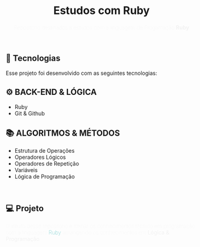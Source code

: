 <h1 align="center">Estudos com Ruby </h1>

<p align="center" style="font-weight: 100; color: #F2F2F2">Repositório destinados a estudos com a linguagem de Progamação <strong>Ruby</strong></p>

<br>

## 🚀 Tecnologias

Esse projeto foi desenvolvido com as seguintes tecnologias:

## ⚙ BACK-END & LÓGICA 
- Ruby 
- Git & Github

## 📚 ALGORITMOS & MÉTODOS
- Estrutura de Operações 
- Operadores Lógicos
- Operadores de Repetição 
- Variáveis 
- Lógica de Programação

<br>

## 💻 Projeto

<p style="font-weight: 100; color: #F2F2F2">O intuito desse repositório é treinar os conhecimentos técnico em programação com a linguagem <strong style="font-weight: 100;"><span style="color: #1AA;">Ruby</span> abrangendo os conhecimentos em <strong style="font-weight: 400;">Lógica & Programação</strong></p>

